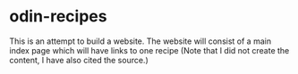 # odin-recipes
This is an attempt to build a website.
The website will consist of a main index page which will have links to one recipe (Note that I did not create the content, I have also cited the source.)
